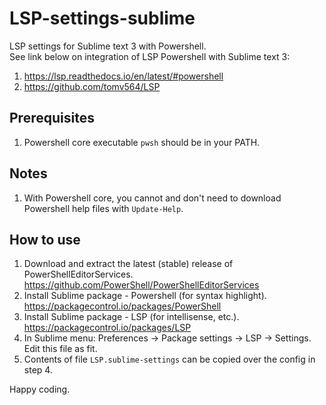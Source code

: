 # LSP-settings-sublime
LSP settings for Sublime text 3 with Powershell.  
See link below on integration of LSP Powershell with Sublime text 3:  
1. https://lsp.readthedocs.io/en/latest/#powershell  
2. https://github.com/tomv564/LSP

## Prerequisites
1. Powershell core executable `pwsh` should be in your PATH.

## Notes
1. With Powershell core, you cannot and don't need to download Powershell help files with `Update-Help`.

## How to use
1. Download and extract the latest (stable) release of PowerShellEditorServices.  
https://github.com/PowerShell/PowerShellEditorServices
2. Install Sublime package - Powershell (for syntax highlight).  
https://packagecontrol.io/packages/PowerShell  
3. Install Sublime package - LSP (for intellisense, etc.).  
https://packagecontrol.io/packages/LSP  
4. In Sublime menu: Preferences -> Package settings -> LSP -> Settings. Edit this file as fit.
5. Contents of file `LSP.sublime-settings` can be copied over the config in step 4.

Happy coding.
